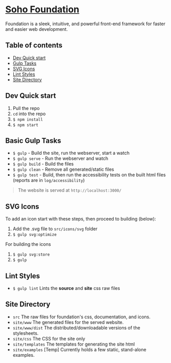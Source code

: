 # [Soho Foundation](#)

Foundation is a sleek, intuitive, and powerful front-end framework for faster and easier web development.

## Table of contents
- [Dev Quick start](#dev-quick-start)
- [Gulp Tasks](#other-useful-gulp-tasks)
- [SVG Icons](#edit-icons)
- [Lint Styles](#lint-styles)
- [Site Directory](#site-directory)

## Dev Quick start
1. Pull the repo
1. `cd` into the repo
1. `$ npm install`
1. `$ npm start`

## Basic Gulp Tasks

- `$ gulp` - Build the site, run the webserver, start a watch
- `$ gulp serve` - Run the webserver and watch
- `$ gulp build` - Build the files
- `$ gulp clean` - Remove all generated/static files
- `$ gulp test` - Build, then run the accessibility tests on the built html files (reports are in `log/accessibility`)

> The website is served at `http://localhost:3000/`

## SVG Icons

To add an icon start with these steps, then proceed to building (below):
1. Add the .svg file to `src/icons/svg` folder
1. `$ gulp svg:optimize`

For building the icons
1. `$ gulp svg:store`
2. `$ gulp`

## Lint Styles

- `$ gulp lint` Lints the **source** and **site** css raw files

## Site Directory

- `src` The raw files for foundation's css, documentation, and icons.
- `site/www` The generated files for the served website.
- `site/www/dist` The distributed/downloadable versions of the stylesheets.
- `site/css` The CSS for the site only
- `site/templates` The templates for generating the site html
- `site/examples` [Temp] Currently holds a few static, stand-alone examples.
